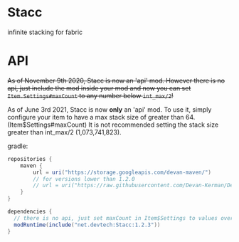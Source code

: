 # Stacc
infinite stacking for fabric

# API
~~As of November 9th 2020, Stacc is now an 'api' mod. However there is no api, just include the mod inside your mod and now you can set `Item.Settings#maxCount` to any number below `int_max/2`!~~

As of June 3rd 2021, Stacc is now **only** an 'api' mod. 
To use it, simply configure your item to have a max stack size of greater than 64. (Item$Settings#maxCount)
It is not recommended setting the stack size greater than int_max/2 (1,073,741,823).

gradle:
```groovy
repositories {
    maven {
        url = uri("https://storage.googleapis.com/devan-maven/")
        // for versions lower than 1.2.0
        // url = uri("https://raw.githubusercontent.com/Devan-Kerman/Devan-Repo/master/")
    }
}

dependencies {
  // there is no api, just set maxCount in Item$Settings to values over 64
  modRuntime(include("net.devtech:Stacc:1.2.3"))
}
```
